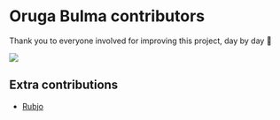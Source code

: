 # Oruga Bulma contributors

Thank you to everyone involved for improving this project, day by day 💚

<a href="https://github.com/oruga-ui/oruga-bulma">
  <img
  src="https://contrib.rocks/image?repo=oruga-ui/oruga-bulma"
  />
</a>

## Extra contributions

- [Rubjo](https://github.com/rubjo)
